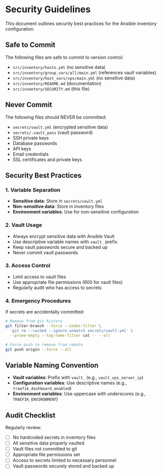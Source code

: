 # Security Guidelines

This document outlines security best practices for the Ansible inventory configuration.

## Safe to Commit

The following files are safe to commit to version control:

- `src/inventory/hosts.yml` (no sensitive data)
- `src/inventory/group_vars/all/main.yml` (references vault variables)
- `src/inventory/host_vars/vps/main.yml` (no sensitive data)
- `src/inventory/README.md` (documentation)
- `src/inventory/SECURITY.md` (this file)

## Never Commit

The following files should NEVER be committed:

- `secrets/vault.yml` (encrypted sensitive data)
- `secrets/.vault_pass` (vault password)
- SSH private keys
- Database passwords
- API keys
- Email credentials
- SSL certificates and private keys

## Security Best Practices

### 1. Variable Separation

- **Sensitive data**: Store in `secrets/vault.yml`
- **Non-sensitive data**: Store in inventory files
- **Environment variables**: Use for non-sensitive configuration

### 2. Vault Usage

- Always encrypt sensitive data with Ansible Vault
- Use descriptive variable names with `vault_` prefix
- Keep vault passwords secure and backed up
- Never commit vault passwords

### 3. Access Control

- Limit access to vault files
- Use appropriate file permissions (600 for vault files)
- Regularly audit who has access to secrets

### 4. Emergency Procedures

If secrets are accidentally committed:

```bash
# Remove from git history
git filter-branch --force --index-filter \
  'git rm --cached --ignore-unmatch secrets/vault.yml' \
  --prune-empty --tag-name-filter cat -- --all

# Force push to remove from remote
git push origin --force --all
```

## Variable Naming Convention

- **Vault variables**: Prefix with `vault_` (e.g., `vault_vps_server_ip`)
- **Configuration variables**: Use descriptive names (e.g., `traefik_dashboard_enabled`)
- **Environment variables**: Use uppercase with underscores (e.g., `TRAEFIK_ENVIRONMENT`)

## Audit Checklist

Regularly review:

- [ ] No hardcoded secrets in inventory files
- [ ] All sensitive data properly vaulted
- [ ] Vault files not committed to git
- [ ] Appropriate file permissions set
- [ ] Access to secrets limited to necessary personnel
- [ ] Vault passwords securely stored and backed up
```

